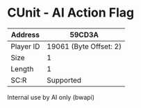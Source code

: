 
#  CUnit - AI Action Flag
Address   | 59CD3A
----------|-------------
Player ID | 19061 (Byte Offset: 2)
Size 	  | 1
Length 	  | 1
SC:R      | Supported

Internal use by AI only (bwapi)
